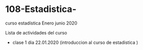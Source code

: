 # 108-Estadistica-
curso estadística Enero junio 2020 

Lista de actividades del curso

+ clase 1 dia 22.01.2020 (introduccion al curso de estadistica ) 
